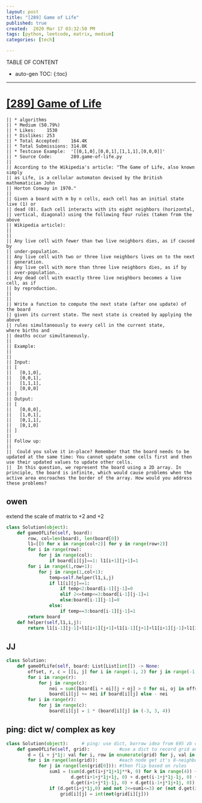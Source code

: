 ```yaml
---
layout: post
title: "[289] Game of Life"
published: true
created:  2020 Mar 17 03:32:50 PM
tags: [python, leetcode, matrix, medium]
categories: [tech]

---
```


TABLE OF CONTENT

* auto-gen TOC:
{:toc}

- - -

# [[289] Game of Life](https://leetcode.com/problems/game-of-life/)

    || * algorithms
    || * Medium (50.79%)
    || * Likes:    1530
    || * Dislikes: 253
    || * Total Accepted:    164.4K
    || * Total Submissions: 314.8K
    || * Testcase Example:  '[[0,1,0],[0,0,1],[1,1,1],[0,0,0]]'
    || * Source Code:       289.game-of-life.py
    || 
    || According to the Wikipedia's article: "The Game of Life, also known simply
    || as Life, is a cellular automaton devised by the British mathematician John
    || Horton Conway in 1970."
    || 
    || Given a board with m by n cells, each cell has an initial state live (1) or
    || dead (0). Each cell interacts with its eight neighbors (horizontal,
    || vertical, diagonal) using the following four rules (taken from the above
    || Wikipedia article):
    || 
    || 
    || Any live cell with fewer than two live neighbors dies, as if caused by
    || under-population.
    || Any live cell with two or three live neighbors lives on to the next
    || generation.
    || Any live cell with more than three live neighbors dies, as if by
    || over-population..
    || Any dead cell with exactly three live neighbors becomes a live cell, as if
    || by reproduction.
    || 
    || 
    || Write a function to compute the next state (after one update) of the board
    || given its current state. The next state is created by applying the above
    || rules simultaneously to every cell in the current state, where births and
    || deaths occur simultaneously.
    || 
    || Example:
    || 
    || 
    || Input: 
    || [
    ||   [0,1,0],
    ||   [0,0,1],
    ||   [1,1,1],
    ||   [0,0,0]
    || ]
    || Output: 
    || [
    ||   [0,0,0],
    ||   [1,0,1],
    ||   [0,1,1],
    ||   [0,1,0]
    || ]
    || 
    || Follow up:
    || 
    || 	Could you solve it in-place? Remember that the board needs to be updated at the same time: You cannot update some cells first and then use their updated values to update other cells.
    || 	In this question, we represent the board using a 2D array. In principle, the board is infinite, which would cause problems when the active area encroaches the border of the array. How would you address these problems?


## owen
extend the scale of matrix to +2 and +2

```python
class Solution(object):
    def gameOfLife(self, board):
        row, col=len(board), len(board[0])
        l1=[[0 for x in range(col+2)] for y in range(row+2)]
        for i in range(row):
            for j in range(col):
                if board[i][j]==1: l1[i+1][j+1]=1
        for i in range(1,row+1):
            for j in range(1,col+1):
                temp=self.helper(l1,i,j)
                if l1[i][j]==1:
                    if temp<2:board[i-1][j-1]=0
                    elif 2<=temp<=3:board[i-1][j-1]=1
                    else:board[i-1][j-1]=0
                else:
                    if temp==3:board[i-1][j-1]=1
        return board
    def helper(self,l1,i,j):
        return l1[i-1][j-1]+l1[i+1][j+1]+l1[i-1][j+1]+l1[i+1][j-1]+l1[i][j-1]+l1[i-1][j]+l1[i][j+1]+l1[i+1][j]
```

## JJ

```python
class Solution:
    def gameOfLife(self, board: List[List[int]]) -> None:
        offset, r, c = [[i, j] for i in range(-1, 2) for j in range(-1, 2) if i or j], len(board), len(board[0])
        for i in range(r):
            for j in range(c):
                nei = sum([board[i + oi][j + oj] > 0 for oi, oj in offset if i + oi in range(r) and j + oj in range(c)])
                board[i][j] += nei if board[i][j] else - nei
        for i in range(r):
            for j in range(c):
                board[i][j] = 1 * (board[i][j] in (-3, 3, 4))
```

## ping: dict w/ complex as key

```python
class Solution(object):     # ping: use dict, borrow idea from 695 zb code
    def gameOfLife(self, grid):           #use a dict to record grid and value
        d = {i + j*1j: val for i, row in enumerate(grid) for j, val in enumerate(row)}
        for i in range(len(grid)):        #each node get it's 8-neighbors sum
            for j in range(len(grid[0])): #then flip based on rules
                sum1 = (sum(d.get(i+j*1j+1j**k, 0) for k in range(4)) +
                        d.get(i+1+j*1j+1j, 0) + d.get(i-1+j*1j-1j, 0) +
                        d.get(i+1+j*1j-1j, 0) + d.get(i-1+j*1j+1j, 0))
                if (d.get(i+j*1j,0) and not 2<=sum1<=3) or (not d.get(i+j*1j,0) and sum1==3):
                    grid[i][j] = int(not(grid[i][j]))
```

